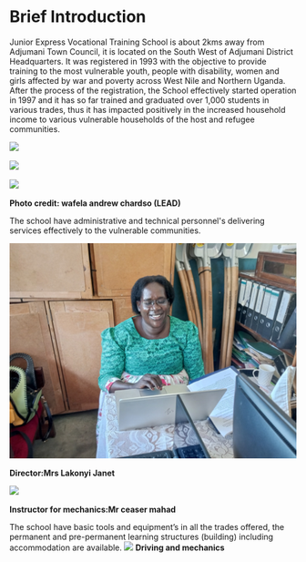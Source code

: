 # Brief Introduction

Junior Express Vocational Training School is about 2kms away from Adjumani Town Council, it is located on the South West of Adjumani District Headquarters. It was registered in 1993 with the objective to provide training to the most vulnerable youth, people with disability, women and girls affected by war and poverty across West Nile and Northern Uganda. After the process of the registration, the School effectively started operation in 1997 and it has so far trained and graduated over 1,000 students in various trades, thus it has impacted positively in the increased household income to various vulnerable households of the host and refugee communities.




![](images/school.jpg)






![](images/sch.jpg)






![](images/view_from_gate.jpg)






**Photo credit: wafela andrew chardso (LEAD)**


The school have administrative and technical personnel's delivering services effectively to the vulnerable communities. 

![](images/director's_office.jpg)



**Director:Mrs Lakonyi Janet**

![](images/instructor_mechanic.jpg)


**Instructor for mechanics:Mr ceaser mahad**


The school have basic tools and equipment’s in all the trades offered, the permanent and pre-permanent learning structures (building) including accommodation are available.
![](images/driving_tool.jpg)
**Driving and mechanics**
